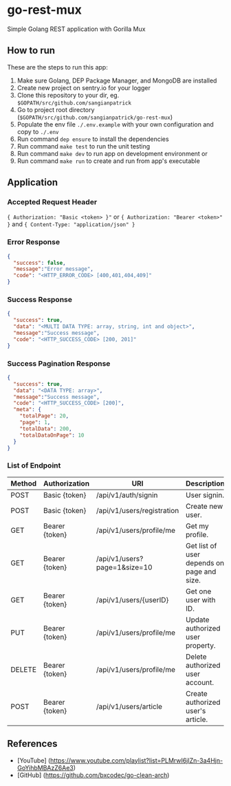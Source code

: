 # go-rest-mux

Simple Golang REST application with Gorilla Mux

## How to run

These are the steps to run this app:

1. Make sure Golang, DEP Package Manager, and MongoDB are installed
2. Create new project on sentry.io for your logger
3. Clone this repository to your dir, eg. ```$GOPATH/src/github.com/sangianpatrick```
4. Go to project root directory (```$GOPATH/src/github.com/sangianpatrick/go-rest-mux```)
5. Populate the env file ```./.env.example``` with your own configuration and copy to ```./.env```
6. Run command ```dep ensure``` to install the dependencies
7. Run command ```make test``` to run the unit testing
8. Run command ```make dev``` to run app on development environment or
9. Run command ```make run``` to create and run from app's executable

## Application

### Accepted Request Header

```{ Authorization: "Basic <token> }"``` or  ```{ Authorization: "Bearer <token>" }``` and ```{ Content-Type: "application/json" }```

### Error Response

```json
{
  "success": false,
  "message":"Error message",
  "code": "<HTTP_ERROR_CODE> [400,401,404,409]"
}
```

### Success Response

```json
{
  "success": true,
  "data": "<MULTI DATA TYPE: array, string, int and object>",
  "message":"Success message",
  "code": "<HTTP_SUCCESS_CODE> [200, 201]"
}
```

### Success Pagination Response

```json
{
  "success": true,
  "data": "<DATA TYPE: array>",
  "message":"Success message",
  "code": "<HTTP_SUCCESS_CODE> [200]",
  "meta": {
    "totalPage": 20,
    "page": 1,
    "totalData": 200,
    "totalDataOnPage": 10
  }
}
```

### List of Endpoint

Method       | Authorization          | URI                          | Description
------------ | ---------------------- | ---------------------------- | -------------
POST         | Basic {token}          | /api/v1/auth/signin          | User signin.
POST         | Basic {token}          | /api/v1/users/registration   | Create new user.
GET          | Bearer {token}         | /api/v1/users/profile/me     | Get my profile.
GET          | Bearer {token}         | /api/v1/users?page=1&size=10 | Get list of user depends on page and size.
GET          | Bearer {token}         | /api/v1/users/{userID}       | Get one user with ID.
PUT          | Bearer {token}         | /api/v1/users/profile/me     | Update authorized user property.
DELETE       | Bearer {token}         | /api/v1/users/profile/me     | Delete authorized user account.
POST         | Bearer {token}         | /api/v1/users/article        | Create authorized user's article.

## References

- [YouTube] (<https://www.youtube.com/playlist?list=PLMrwI6jIZn-3a4Hjn-GoYihbMBAzZ6Ae3>)
- [GitHub] (<https://github.com/bxcodec/go-clean-arch>)
